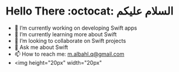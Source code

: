 ###                                                                                                                             <div align="center">
  
# Hello There  :octocat:   السلام عليكم    



</div>


- 🔭 I’m currently working on developing Swift apps
- 🌱 I’m currently learning more about Swift
- 👯 I’m looking to collaborate on Swift projects
- 💬 Ask me about Swift
- 📫 How to reach me: m.albahl.q@gmail.com
-  <img height="20px" width="20px" 
